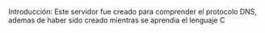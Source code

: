 Introducción:
Este servidor fue creado para comprender el protocolo DNS, ademas de haber sido creado mientras se aprendia el lenguaje C

